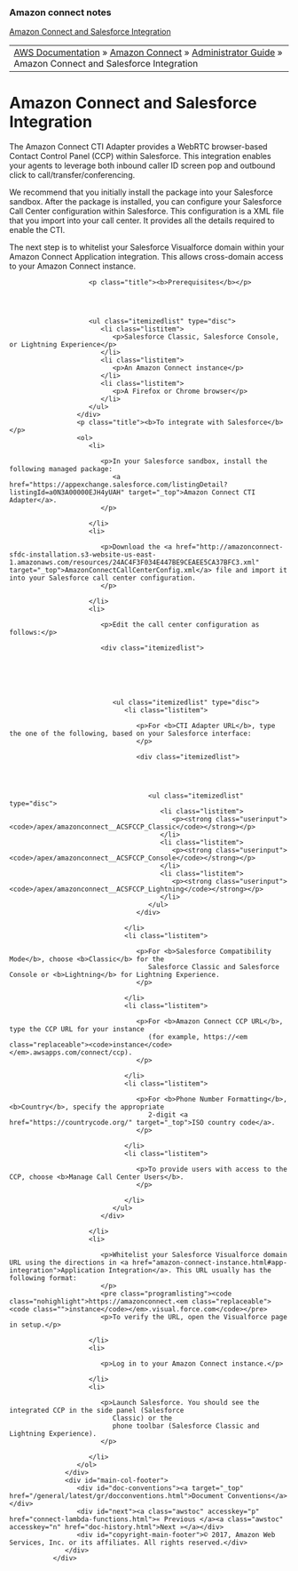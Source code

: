 ### Amazon connect notes

[Amazon Connect and Salesforce Integration ](http://docs.aws.amazon.com/connect/latest/adminguide/salesforce-integration.html)


<div id="main-content">
                  <div id="main-col-body">
                     <table summary="Breadcrumbs">
                        <tbody><tr>
                           <td>
                              <div class="breadcrumb"><a href="http://aws.amazon.com/documentation">AWS Documentation</a> » <a href="http://aws.amazon.com/documentation/connect">Amazon Connect</a> » <a href="index.html">Administrator Guide</a> » <span class="breadcrumb">Amazon Connect and Salesforce Integration</span></div>
                           </td>
                        </tr>
                     </tbody></table>
                     <div></div>
                     <h1 class="topictitle" id="salesforce-integration">Amazon Connect and Salesforce Integration</h1>
                     <p>The Amazon Connect CTI Adapter provides a WebRTC browser-based Contact Control Panel
                        (CCP) within Salesforce.  
                        This integration enables your agents to leverage both inbound caller ID screen pop
                        and 
                        outbound click to call/transfer/conferencing.
                     </p>
                     <p>We recommend that you initially install the package into your Salesforce sandbox.
                        After the package  
                        is installed, you can configure your Salesforce Call Center configuration within Salesforce.
                        This 
                        configuration is a XML file that you import into your call center. It provides all
                        the details required 
                        to enable the CTI.
                     </p>
                     <p>The next step is to whitelist your Salesforce Visualforce domain within your Amazon
                        Connect Application integration. 
                        This allows cross-domain access to your Amazon Connect instance.
                     </p>
                     <div class="itemizedlist">
                        
                        <p class="title"><b>Prerequisites</b></p>
                        
                        
                        
                        
                        <ul class="itemizedlist" type="disc">
                           <li class="listitem">
                              <p>Salesforce Classic, Salesforce Console, or Lightning Experience</p>
                           </li>
                           <li class="listitem">
                              <p>An Amazon Connect instance</p>
                           </li>
                           <li class="listitem">
                              <p>A Firefox or Chrome browser</p>
                           </li>
                        </ul>
                     </div>
                     <p class="title"><b>To integrate with Salesforce</b></p>
                     <ol>
                        <li>
                           
                           <p>In your Salesforce sandbox, install the following managed package:
                              <a href="https://appexchange.salesforce.com/listingDetail?listingId=a0N3A00000EJH4yUAH" target="_top">Amazon Connect CTI Adapter</a>.
                           </p>
                           
                        </li>
                        <li>
                           
                           <p>Download the <a href="http://amazonconnect-sfdc-installation.s3-website-us-east-1.amazonaws.com/resources/24AC4F3F034E447BE9CEAEE5CA37BFC3.xml" target="_top">AmazonConnectCallCenterConfig.xml</a> file and import it into your Salesforce call center configuration.
                           </p>
                           
                        </li>
                        <li>
                           
                           <p>Edit the call center configuration as follows:</p>
                           
                           <div class="itemizedlist">
                              
                              
                              
                              
                              
                              
                              <ul class="itemizedlist" type="disc">
                                 <li class="listitem">
                                    
                                    <p>For <b>CTI Adapter URL</b>, type the one of the following, based on your Salesforce interface:
                                    </p>
                                    
                                    <div class="itemizedlist">
                                       
                                       
                                       
                                       
                                       <ul class="itemizedlist" type="disc">
                                          <li class="listitem">
                                             <p><strong class="userinput"><code>/apex/amazonconnect__ACSFCCP_Classic</code></strong></p>
                                          </li>
                                          <li class="listitem">
                                             <p><strong class="userinput"><code>/apex/amazonconnect__ACSFCCP_Console</code></strong></p>
                                          </li>
                                          <li class="listitem">
                                             <p><strong class="userinput"><code>/apex/amazonconnect__ACSFCCP_Lightning</code></strong></p>
                                          </li>
                                       </ul>
                                    </div>
                                    
                                 </li>
                                 <li class="listitem">
                                    
                                    <p>For <b>Salesforce Compatibility Mode</b>, choose <b>Classic</b> for the
                                       Salesforce Classic and Salesforce Console or <b>Lightning</b> for Lightning Experience.
                                    </p>
                                    
                                 </li>
                                 <li class="listitem">
                                    
                                    <p>For <b>Amazon Connect CCP URL</b>, type the CCP URL for your instance
                                       (for example, https://<em class="replaceable"><code>instance</code></em>.awsapps.com/connect/ccp).
                                    </p>
                                    
                                 </li>
                                 <li class="listitem">
                                    
                                    <p>For <b>Phone Number Formatting</b>, <b>Country</b>, specify the appropriate 
                                       2-digit <a href="https://countrycode.org/" target="_top">ISO country code</a>.
                                    </p>
                                    
                                 </li>
                                 <li class="listitem">
                                    
                                    <p>To provide users with access to the CCP, choose <b>Manage Call Center Users</b>.
                                    </p>
                                    
                                 </li>
                              </ul>
                           </div>
                           
                        </li>
                        <li>
                           
                           <p>Whitelist your Salesforce Visualforce domain URL using the directions in <a href="amazon-connect-instance.html#app-integration">Application Integration</a>. This URL usually has the following format:
                           </p>
                           <pre class="programlisting"><code class="nohighlight">https://amazonconnect.<em class="replaceable"><code class="">instance</code></em>.visual.force.com</code></pre>
                           <p>To verify the URL, open the Visualforce page in setup.</p>
                           
                        </li>
                        <li>
                           
                           <p>Log in to your Amazon Connect instance.</p>
                           
                        </li>
                        <li>
                           
                           <p>Launch Salesforce. You should see the integrated CCP in the side panel (Salesforce
                              Classic) or the
                              phone toolbar (Salesforce Classic and Lightning Experience).
                           </p>
                           
                        </li>
                     </ol>
                  </div>
                  <div id="main-col-footer">
                     <div id="doc-conventions"><a target="_top" href="/general/latest/gr/docconventions.html">Document Conventions</a></div>
                     <div id="next"><a class="awstoc" accesskey="p" href="connect-lambda-functions.html">« Previous </a><a class="awstoc" accesskey="n" href="doc-history.html">Next »</a></div>
                     <div id="copyright-main-footer">© 2017, Amazon Web Services, Inc. or its affiliates. All rights reserved.</div>
                  </div>
               </div>
